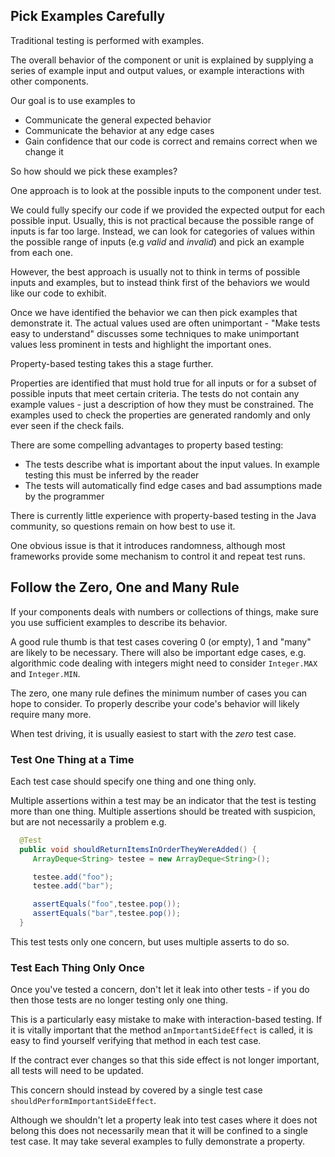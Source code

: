 ## Pick Examples Carefully

Traditional testing is performed with examples.

The overall behavior of the component or unit is explained by supplying a series of example input and output values, or example interactions with other components.

Our goal is to use examples to

* Communicate the general expected behavior
* Communicate the behavior at any edge cases
* Gain confidence that our code is correct and remains correct when we change it

So how should we pick these examples?

One approach is to look at the possible inputs to the component under test.

We could fully specify our code if we provided the expected output for each possible input. Usually, this is not practical because the possible range of inputs is far too large. Instead, we can look for categories of values within the possible range of inputs (e.g *valid* and *invalid*) and pick an example from each one.

However, the best approach is usually not to think in terms of possible inputs and examples, but to instead think first of the behaviors we would like our code to exhibit.

Once we have identified the behavior we can then pick examples that demonstrate it. The actual values used are often unimportant - "Make tests easy to understand" discusses some techniques to make unimportant values less prominent in tests and highlight the important ones.

Property-based testing takes this a stage further.

Properties are identified that must hold true for all inputs or for a subset of possible inputs that meet certain criteria. The tests do not contain any example values - just a description of how they must be constrained. The examples used to check the properties are generated randomly and only ever seen if the check fails.

There are some compelling advantages to property based testing:

* The tests describe what is important about the input values. In example testing this must be inferred by the reader
* The tests will automatically find edge cases and bad assumptions made by the programmer

There is currently little experience with property-based testing in the Java community, so questions remain on how best to use it.

One obvious issue is that it introduces randomness, although most frameworks provide some mechanism to control it and repeat test runs.

## Follow the Zero, One and Many Rule

If your components deals with numbers or collections of things, make sure you use sufficient examples to describe its behavior.

A good rule thumb is that test cases covering 0 (or empty), 1 and "many" are likely to be necessary. There will also be important edge cases, e.g. algorithmic code dealing with integers might need to consider `Integer.MAX` and `Integer.MIN`.

The zero, one many rule defines the minimum number of cases you can hope to consider. To properly describe your code's behavior will likely require many more.

When test driving, it is usually easiest to start with the *zero* test case.

### Test One Thing at a Time

Each test case should specify one thing and one thing only.

Multiple assertions within a test may be an indicator that the test is testing more than one thing. Multiple assertions should be treated with suspicion, but are not necessarily a problem e.g.

```java
  @Test
  public void shouldReturnItemsInOrderTheyWereAdded() {
     ArrayDeque<String> testee = new ArrayDeque<String>();

     testee.add("foo");
     testee.add("bar");

     assertEquals("foo",testee.pop());
     assertEquals("bar",testee.pop());
  }
```

This test tests only one concern, but uses multiple asserts to do so.

### Test Each Thing Only Once

Once you've tested a concern, don't let it leak into other tests - if you do then those tests are no longer testing only one thing.

This is a particularly easy mistake to make with interaction-based testing. If it is vitally important that the method `anImportantSideEffect` is called, it is easy to find yourself verifying that method in each test case.

If the contract ever changes so that this side effect is not longer important, all tests will need to be updated.

This concern should instead by covered by a single test case `shouldPerformImportantSideEffect`.

Although we shouldn't let a property leak into test cases where it does not belong this does not necessarily mean that it will be confined to a single test case. It may take several examples to fully demonstrate a property.

